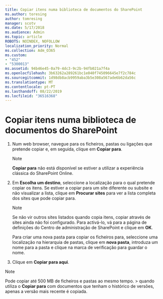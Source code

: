 ```yaml
---
title: Copiar itens numa biblioteca de documentos do SharePoint
ms.author: toresing
author: tomresing
manager: scotv
ms.date: 5/17/2018
ms.audience: Admin
ms.topic: article
ROBOTS: NOINDEX, NOFOLLOW
localization_priority: Normal
ms.collection: Adm_O365
ms.custom:
- "452"
- "5300013"
ms.assetid: 94b46e45-0a79-4dc3-9c2b-94fb021a7f4a
ms.openlocfilehash: 3b63262a289261bc1e040f745096645e7f2c784c
ms.sourcegitcommit: 1d98db8acb9959aba3b5e308a567ade6b62da56c
ms.translationtype: MT
ms.contentlocale: pt-PT
ms.lasthandoff: 08/22/2019
ms.locfileid: "36516368"
---
```

# <a name="copy-items-in-a-sharepoint-document-library"></a>Copiar itens numa biblioteca de documentos do SharePoint

1. Num web browser, navegue para os ficheiros, pastas ou ligações que pretende copiar e, em seguida, clique em **Copiar para**.

    > [!NOTE]
    > **Copiar para** não está disponível se estiver a utilizar a experiência clássica do SharePoint Online.
  
2. Em **Escolha um destino**, seleccione a localização para o qual pretende copiar os itens. Se estiver a copiar para um site diferente ou subsite e não visualizar a lista, clique em **Procurar sites** para ver a lista completa dos sites que pode copiar para.

    > [!NOTE]
    > Se não vir outros sites listados quando copia itens, copiar através de sites ainda não foi configurado. Para activá-lo, vá para a página de definições do Centro de administração de SharePoint e clique em **OK**.
  
    Para criar uma nova pasta para copiar os ficheiros para, seleccione uma localização na hierarquia de pastas, clique em **nova pasta**, introduza um nome para a pasta e clique na marca de verificação para guardar o nome.

3. Clique em **Copiar para aqui**.

> [!NOTE]
> Pode copiar até 500 MB de ficheiros e pastas ao mesmo tempo. > quando utiliza o **Copiar para** com documentos que tenham o histórico de versões, apenas a versão mais recente é copiada.
  